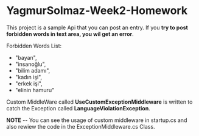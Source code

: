 # YagmurSolmaz-Week2-Homework

This project is a sample Api that you can post an entry.
If you **try to post forbidden words in text area, you wil get an error**.

Forbidden Words List:
- "bayan",
- "insanoğlu",
- "bilim adamı",
- "kadın işi",
- "erkek işi",
- "elinin hamuru"

Custom MiddleWare called **UseCustomExceptionMiddleware** is written to catch the Exception called **LanguageViolationException**.


**NOTE**
-- You can see the usage of custom middleware in startup.cs and also rewiew the code in the ExceptionMiddleware.cs Class. 
